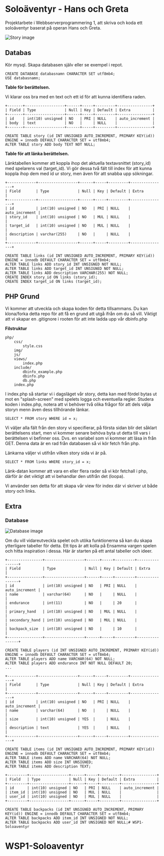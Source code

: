 # Soloäventyr - Hans och Greta

Projektarbete i Webbserverprogrammering 1, att skriva och koda ett soloäventyr baserat på operan Hans och Greta.

![Story image](https://raw.githubusercontent.com/jensnti/wsp1-soloaventyr/master/drawio-story.png)

## Databas

Kör mysql. Skapa databasen själv eller se exempel i repot.

    CREATE DATABASE databasnamn CHARACTER SET utf8mb4;
    USE databasnamn;

**Table för berättelsen.**

Vi klarar oss bra med en text och ett id för att kunna identifiera raden.

    +-------+------------------+------+-----+---------+----------------+
    | Field | Type             | Null | Key | Default | Extra          |
    +-------+------------------+------+-----+---------+----------------+
    | id    | int(10) unsigned | NO   | PRI | NULL    | auto_increment |
    | body  | text             | NO   |     | NULL    |                |
    +-------+------------------+------+-----+---------+----------------+

    CREATE TABLE story (id INT UNSIGNED AUTO_INCREMENT, PRIMARY KEY(id)) ENGINE = innodb DEFAULT CHARACTER SET = utf8mb4;
    ALTER TABLE story ADD body TEXT NOT NULL;

**Table för att länka berättelsen.**

Länktabellen kommer att koppla ihop det aktuella textavsnittet (story_id) med spelarens val (target_id). Vi gör dessa två fält till index för att kunna koppla ihop dem med id ur story, men även för att snabba upp sökningar.

    +-------------+------------------+------+-----+---------+----------------+
    | Field       | Type             | Null | Key | Default | Extra          |
    +-------------+------------------+------+-----+---------+----------------+
    | id          | int(10) unsigned | NO   | PRI | NULL    | auto_increment |
    | story_id    | int(10) unsigned | NO   | MUL | NULL    |                |
    | target_id   | int(10) unsigned | NO   | MUL | NULL    |                |
    | description | varchar(255)     | NO   |     | NULL    |                |
    +-------------+------------------+------+-----+---------+----------------+

    CREATE TABLE links (id INT UNSIGNED AUTO_INCREMENT, PRIMARY KEY(id)) ENGINE = innodb DEFAULT CHARACTER SET = utf8mb4;
    ALTER TABLE links ADD story_id INT UNSIGNED NOT NULL;
    ALTER TABLE links ADD target_id INT UNSIGNED NOT NULL;
    ALTER TABLE links ADD description VARCHAR(255) NOT NULL;
    CREATE INDEX story_id ON links (story_id);
    CREATE INDEX target_id ON links (target_id);

## PHP Grund

Vi kommer att utveckla och skapa koden för detta tillsammans. Du kan klona/forka detta repo för att få en grund att utgå ifrån om du så vill.
Viktigt att vi skapar en .gitignore i rooten för att inte ladda upp vår dbinfo.php

**Filstruktur**

    php/
        css/
            style.css
        img/
        js/
        views/
            index.php
        include/
            dbinfo_example.php
            dbinfo.php
            db.php
        index.php

I index.php så startar vi i dagsläget vår story, detta kan med fördel bytas ut mot en "splash-screen" med spelets logga och eventuella regler.
Studera koden i index.php, notera att vi behöver två olika frågor för att dels välja storyn menn även dess tillhörande länkar.

    SELECT * FROM story WHERE id = x;

Vi väljer alla fält från den story vi specifierar, på första sidan blir det såklart berättelsens start, men vi kommer senare behöva  byta ut detta till vars i berättelsen vi befinner oss. Dvs. en variabel som vi kommer att läsa in från GET.
Denna data är en rad från databasen så vi kör fetch från php.

Länkarna väljer vi utifrån vilken story sida vi är på.

    SELECT * FROM links WHERE story_id = x;

Länk-datan kommer att vara en eller flera rader så vi kör fetchall i php, därför är det viktigt att vi behandlar den utifrån det (loopa).

Vi använder sen detta för att skapa vår view för index där vi skriver ut både story och links.

## Extra

### Database

![Database image](https://raw.githubusercontent.com/jensnti/wsp1-soloaventyr/master/databas.png)

Om du vill vidareutveckla spelet och utöka funktionerna så kan du skapa ytterligare tabeller för detta. Ett tips är att kolla
på Ensamma vargen spelen och hitta inspiration i dessa. Här är starten på ett antal tabeller och ideer.

    +----------------+------------------+------+-----+---------+----------------+
    | Field          | Type             | Null | Key | Default | Extra          |
    +----------------+------------------+------+-----+---------+----------------+
    | id             | int(10) unsigned | NO   | PRI | NULL    | auto_increment |
    | name           | varchar(64)      | NO   |     | NULL    |                |
    | endurance      | int(11)          | NO   |     | 20      |                |
    | primary_hand   | int(10) unsigned | NO   | MUL | NULL    |                |
    | secondary_hand | int(10) unsigned | NO   | MUL | NULL    |                |
    | backpack_size  | int(10) unsigned | NO   |     | 10      |                |
    +----------------+------------------+------+-----+---------+----------------+

    CREATE TABLE players (id INT UNSIGNED AUTO_INCREMENT, PRIMARY KEY(id)) ENGINE = innodb DEFAULT CHARACTER SET = utf8mb4;
    ALTER TABLE players ADD name VARCHAR(64) NOT NULL;
    ALTER TABLE players ADD endurance INT NOT NULL DEFAULT 20;
    ...

    +-------------+------------------+------+-----+---------+----------------+
    | Field       | Type             | Null | Key | Default | Extra          |
    +-------------+------------------+------+-----+---------+----------------+
    | id          | int(10) unsigned | NO   | PRI | NULL    | auto_increment |
    | name        | varchar(64)      | NO   |     | NULL    |                |
    | size        | int(10) unsigned | YES  |     | NULL    |                |
    | description | text             | YES  |     | NULL    |                |
    +-------------+------------------+------+-----+---------+----------------+

    CREATE TABLE items (id INT UNSIGNED AUTO_INCREMENT, PRIMARY KEY(id)) ENGINE = innodb DEFAULT CHARACTER SET = utf8mb4;
    ALTER TABLE items ADD name VARCHAR(64) NOT NULL;
    ALTER TABLE items ADD size INT UNSIGNED;
    ALTER TABLE items ADD description TEXT;

    +---------+------------------+------+-----+---------+----------------+
    | Field   | Type             | Null | Key | Default | Extra          |
    +---------+------------------+------+-----+---------+----------------+
    | id      | int(10) unsigned | NO   | PRI | NULL    | auto_increment |
    | item_id | int(10) unsigned | NO   | MUL | NULL    |                |
    | user_id | int(10) unsigned | NO   | MUL | NULL    |                |
    +---------+------------------+------+-----+---------+----------------+

    CREATE TABLE backpacks (id INT UNSIGNED AUTO_INCREMENT, PRIMARY KEY(id)) ENGINE = innodb DEFAULT CHARACTER SET = utf8mb4;
    ALTER TABLE backpacks ADD item_id INT UNSIGNED NOT NULL;
    ALTER TABLE backpacks ADD user_id INT UNSIGNED NOT NULL;# WSP1-Soloaventyr
# WSP1-Soloaventyr

